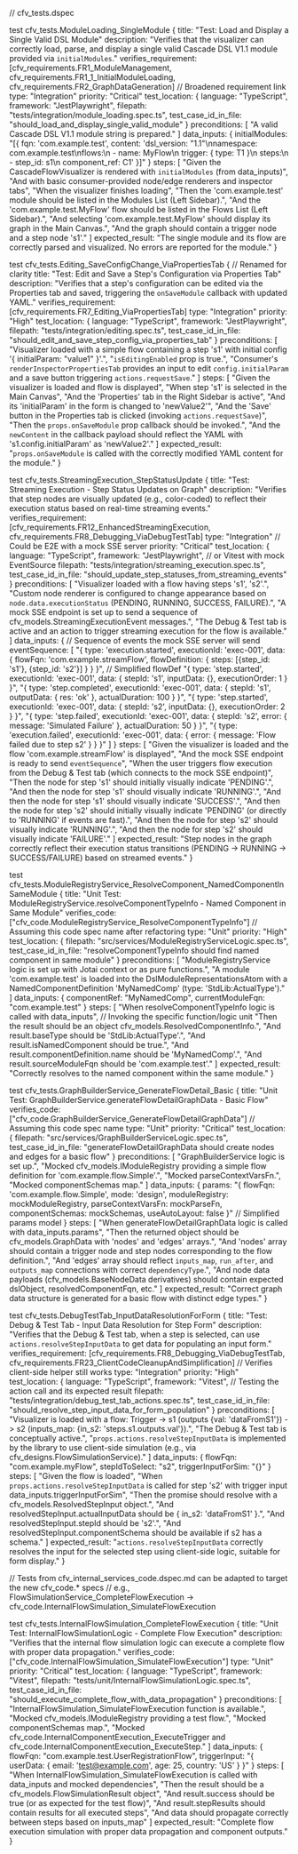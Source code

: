 // cfv_tests.dspec

test cfv_tests.ModuleLoading_SingleModule {
    title: "Test: Load and Display a Single Valid DSL Module"
    description: "Verifies that the visualizer can correctly load, parse, and display a single valid Cascade DSL V1.1 module provided via `initialModules`."
    verifies_requirement: [cfv_requirements.FR1_ModuleManagement, cfv_requirements.FR1_1_InitialModuleLoading, cfv_requirements.FR2_GraphDataGeneration] // Broadened requirement link
    type: "Integration"
    priority: "Critical"
    test_location: {
        language: "TypeScript",
        framework: "JestPlaywright",
        filepath: "tests/integration/module_loading.spec.ts",
        test_case_id_in_file: "should_load_and_display_single_valid_module"
    }
    preconditions: [
        "A valid Cascade DSL V1.1 module string is prepared."
    ]
    data_inputs: {
        initialModules: "[{ fqn: 'com.example.test', content: 'dsl_version: \"1.1\"\\nnamespace: com.example.test\\nflows:\\n  - name: MyFlow\\n    trigger: { type: T1 }\\n    steps:\\n      - step_id: s1\\n        component_ref: C1' }]"
    }
    steps: [
        "Given the CascadeFlowVisualizer is rendered with `initialModules` (from data_inputs)",
        "And with basic consumer-provided node/edge renderers and inspector tabs",
        "When the visualizer finishes loading",
        "Then the 'com.example.test' module should be listed in the Modules List (Left Sidebar).",
        "And the 'com.example.test.MyFlow' flow should be listed in the Flows List (Left Sidebar).",
        "And selecting 'com.example.test.MyFlow' should display its graph in the Main Canvas.",
        "And the graph should contain a trigger node and a step node 's1'."
    ]
    expected_result: "The single module and its flow are correctly parsed and visualized. No errors are reported for the module."
}

test cfv_tests.Editing_SaveConfigChange_ViaPropertiesTab { // Renamed for clarity
    title: "Test: Edit and Save a Step's Configuration via Properties Tab"
    description: "Verifies that a step's configuration can be edited via the Properties tab and saved, triggering the `onSaveModule` callback with updated YAML."
    verifies_requirement: [cfv_requirements.FR7_Editing_ViaPropertiesTab]
    type: "Integration"
    priority: "High"
    test_location: {
        language: "TypeScript",
        framework: "JestPlaywright",
        filepath: "tests/integration/editing.spec.ts",
        test_case_id_in_file: "should_edit_and_save_step_config_via_properties_tab"
    }
    preconditions: [
        "Visualizer loaded with a simple flow containing a step 's1' with initial config '{ initialParam: \"value1\" }'.",
        "`isEditingEnabled` prop is true.",
        "Consumer's `renderInspectorPropertiesTab` provides an input to edit `config.initialParam` and a save button triggering `actions.requestSave`."
    ]
    steps: [
        "Given the visualizer is loaded and flow is displayed",
        "When step 's1' is selected in the Main Canvas",
        "And the 'Properties' tab in the Right Sidebar is active",
        "And its 'initialParam' in the form is changed to 'newValue2'",
        "And the 'Save' button in the Properties tab is clicked (invoking `actions.requestSave`)",
        "Then the `props.onSaveModule` prop callback should be invoked.",
        "And the `newContent` in the callback payload should reflect the YAML with 's1.config.initialParam' as 'newValue2'."
    ]
    expected_result: "`props.onSaveModule` is called with the correctly modified YAML content for the module."
}

test cfv_tests.StreamingExecution_StepStatusUpdate {
    title: "Test: Streaming Execution - Step Status Updates on Graph"
    description: "Verifies that step nodes are visually updated (e.g., color-coded) to reflect their execution status based on real-time streaming events."
    verifies_requirement: [cfv_requirements.FR12_EnhancedStreamingExecution, cfv_requirements.FR8_Debugging_ViaDebugTestTab]
    type: "Integration" // Could be E2E with a mock SSE server
    priority: "Critical"
    test_location: {
        language: "TypeScript",
        framework: "JestPlaywright", // or Vitest with mock EventSource
        filepath: "tests/integration/streaming_execution.spec.ts",
        test_case_id_in_file: "should_update_step_statuses_from_streaming_events"
    }
    preconditions: [
        "Visualizer loaded with a flow having steps 's1', 's2'.",
        "Custom node renderer is configured to change appearance based on `node.data.executionStatus` (PENDING, RUNNING, SUCCESS, FAILURE).",
        "A mock SSE endpoint is set up to send a sequence of cfv_models.StreamingExecutionEvent messages.",
        "The Debug & Test tab is active and an action to trigger streaming execution for the flow is available."
    ]
    data_inputs: { // Sequence of events the mock SSE server will send
        eventSequence: [
            "{ type: 'execution.started', executionId: 'exec-001', data: { flowFqn: 'com.example.streamFlow', flowDefinition: { steps: [{step_id: 's1'}, {step_id: 's2'}] } } }", // Simplified flowDef
            "{ type: 'step.started', executionId: 'exec-001', data: { stepId: 's1', inputData: {}, executionOrder: 1 } }",
            "{ type: 'step.completed', executionId: 'exec-001', data: { stepId: 's1', outputData: { res: 'ok' }, actualDuration: 100 } }",
            "{ type: 'step.started', executionId: 'exec-001', data: { stepId: 's2', inputData: {}, executionOrder: 2 } }",
            "{ type: 'step.failed', executionId: 'exec-001', data: { stepId: 's2', error: { message: 'Simulated Failure' }, actualDuration: 50 } }",
            "{ type: 'execution.failed', executionId: 'exec-001', data: { error: { message: 'Flow failed due to step s2' } } }"
        ]
    }
    steps: [
        "Given the visualizer is loaded and the flow 'com.example.streamFlow' is displayed",
        "And the mock SSE endpoint is ready to send `eventSequence`",
        "When the user triggers flow execution from the Debug & Test tab (which connects to the mock SSE endpoint)",
        "Then the node for step 's1' should initially visually indicate 'PENDING'.",
        "And then the node for step 's1' should visually indicate 'RUNNING'.",
        "And then the node for step 's1' should visually indicate 'SUCCESS'.",
        "And then the node for step 's2' should initially visually indicate 'PENDING' (or directly to 'RUNNING' if events are fast).",
        "And then the node for step 's2' should visually indicate 'RUNNING'.",
        "And then the node for step 's2' should visually indicate 'FAILURE'."
    ]
    expected_result: "Step nodes in the graph correctly reflect their execution status transitions (PENDING -> RUNNING -> SUCCESS/FAILURE) based on streamed events."
}

test cfv_tests.ModuleRegistryService_ResolveComponent_NamedComponentInSameModule {
    title: "Unit Test: ModuleRegistryService.resolveComponentTypeInfo - Named Component in Same Module"
    verifies_code: ["cfv_code.ModuleRegistryService_ResolveComponentTypeInfo"] // Assuming this code spec name after refactoring
    type: "Unit"
    priority: "High"
    test_location: { filepath: "src/services/ModuleRegistryServiceLogic.spec.ts", test_case_id_in_file: "resolveComponentTypeInfo should find named component in same module" }
    preconditions: [
        "ModuleRegistryService logic is set up with Jotai context or as pure functions.",
        "A module 'com.example.test' is loaded into the DslModuleRepresentationsAtom with a NamedComponentDefinition 'MyNamedComp' (type: 'StdLib:ActualType')."
    ]
    data_inputs: { componentRef: "MyNamedComp", currentModuleFqn: "com.example.test" }
    steps: [
        "When resolveComponentTypeInfo logic is called with data_inputs", // Invoking the specific function/logic unit
        "Then the result should be an object cfv_models.ResolvedComponentInfo.",
        "And result.baseType should be 'StdLib:ActualType'.",
        "And result.isNamedComponent should be true.",
        "And result.componentDefinition.name should be 'MyNamedComp'.",
        "And result.sourceModuleFqn should be 'com.example.test'."
    ]
    expected_result: "Correctly resolves to the named component within the same module."
}

test cfv_tests.GraphBuilderService_GenerateFlowDetail_Basic {
    title: "Unit Test: GraphBuilderService.generateFlowDetailGraphData - Basic Flow"
    verifies_code: ["cfv_code.GraphBuilderService_GenerateFlowDetailGraphData"] // Assuming this code spec name
    type: "Unit"
    priority: "Critical"
    test_location: { filepath: "src/services/GraphBuilderServiceLogic.spec.ts", test_case_id_in_file: "generateFlowDetailGraphData should create nodes and edges for a basic flow" }
    preconditions: [
        "GraphBuilderService logic is set up.",
        "Mocked cfv_models.IModuleRegistry providing a simple flow definition for 'com.example.flow.Simple'.",
        "Mocked parseContextVarsFn.",
        "Mocked componentSchemas map."
    ]
    data_inputs: {
        params: "{ flowFqn: 'com.example.flow.Simple', mode: 'design', moduleRegistry: mockModuleRegistry, parseContextVarsFn: mockParseFn, componentSchemas: mockSchemas, useAutoLayout: false }" // Simplified params model
    }
    steps: [
        "When generateFlowDetailGraphData logic is called with data_inputs.params",
        "Then the returned object should be cfv_models.GraphData with 'nodes' and 'edges' arrays.",
        "And 'nodes' array should contain a trigger node and step nodes corresponding to the flow definition.",
        "And 'edges' array should reflect `inputs_map`, `run_after`, and `outputs_map` connections with correct `dependencyType`.",
        "And node data payloads (cfv_models.BaseNodeData derivatives) should contain expected dslObject, resolvedComponentFqn, etc."
    ]
    expected_result: "Correct graph data structure is generated for a basic flow with distinct edge types."
}


test cfv_tests.DebugTestTab_InputDataResolutionForForm {
    title: "Test: Debug & Test Tab - Input Data Resolution for Step Form"
    description: "Verifies that the Debug & Test tab, when a step is selected, can use `actions.resolveStepInputData` to get data for populating an input form."
    verifies_requirement: [cfv_requirements.FR8_Debugging_ViaDebugTestTab, cfv_requirements.FR23_ClientCodeCleanupAndSimplification] // Verifies client-side helper still works
    type: "Integration"
    priority: "High"
    test_location: {
        language: "TypeScript",
        framework: "Vitest", // Testing the action call and its expected result
        filepath: "tests/integration/debug_test_tab_actions.spec.ts",
        test_case_id_in_file: "should_resolve_step_input_data_for_form_population"
    }
    preconditions: [
        "Visualizer is loaded with a flow: Trigger -> s1 (outputs {val: 'dataFromS1'}) -> s2 (inputs_map: {in_s2: 'steps.s1.outputs.val'}).",
        "The Debug & Test tab is conceptually active.",
        "`props.actions.resolveStepInputData` is implemented by the library to use client-side simulation (e.g., via cfv_designs.FlowSimulationService)."
    ]
    data_inputs: {
        flowFqn: "com.example.myFlow",
        stepIdToSelect: "s2",
        triggerInputForSim: "{}"
    }
    steps: [
        "Given the flow is loaded",
        "When `props.actions.resolveStepInputData` is called for step 's2' with trigger input data_inputs.triggerInputForSim",
        "Then the promise should resolve with a cfv_models.ResolvedStepInput object.",
        "And resolvedStepInput.actualInputData should be { in_s2: 'dataFromS1' }.",
        "And resolvedStepInput.stepId should be 's2'.",
        "And resolvedStepInput.componentSchema should be available if s2 has a schema."
    ]
    expected_result: "`actions.resolveStepInputData` correctly resolves the input for the selected step using client-side logic, suitable for form display."
}

// Tests from cfv_internal_services_code.dspec.md can be adapted to target the new cfv_code.* specs
// e.g., FlowSimulationService_CompleteFlowExecution -> cfv_code.InternalFlowSimulation_SimulateFlowExecution

test cfv_tests.InternalFlowSimulation_CompleteFlowExecution {
    title: "Unit Test: InternalFlowSimulationLogic - Complete Flow Execution"
    description: "Verifies that the internal flow simulation logic can execute a complete flow with proper data propagation."
    verifies_code: ["cfv_code.InternalFlowSimulation_SimulateFlowExecution"]
    type: "Unit"
    priority: "Critical"
    test_location: {
        language: "TypeScript",
        framework: "Vitest",
        filepath: "tests/unit/InternalFlowSimulationLogic.spec.ts",
        test_case_id_in_file: "should_execute_complete_flow_with_data_propagation"
    }
    preconditions: [
        "InternalFlowSimulation_SimulateFlowExecution function is available.",
        "Mocked cfv_models.IModuleRegistry providing a test flow.",
        "Mocked componentSchemas map.",
        "Mocked cfv_code.InternalComponentExecution_ExecuteTrigger and cfv_code.InternalComponentExecution_ExecuteStep."
    ]
    data_inputs: {
        flowFqn: "com.example.test.UserRegistrationFlow",
        triggerInput: "{ userData: { email: 'test@example.com', age: 25, country: 'US' } }"
    }
    steps: [
        "When InternalFlowSimulation_SimulateFlowExecution is called with data_inputs and mocked dependencies",
        "Then the result should be a cfv_models.FlowSimulationResult object",
        "And result.success should be true (or as expected for the test flow)",
        "And result.stepResults should contain results for all executed steps",
        "And data should propagate correctly between steps based on inputs_map"
    ]
    expected_result: "Complete flow execution simulation with proper data propagation and component outputs."
}